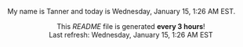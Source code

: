 My name is Tanner and today is Wednesday, January 15, 1:26 AM EST.

<p align="center">This <i>README</i> file is generated <b>every 3 hours</b>!</br>Last refresh: Wednesday, January 15, 1:26 AM EST<br /></p>

